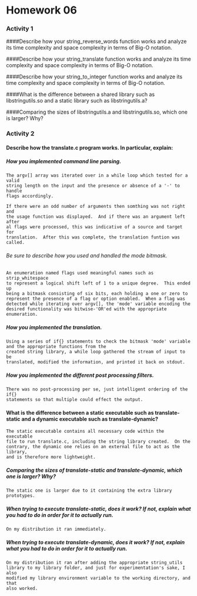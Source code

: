 Homework 06
===========

### Activity 1
####Describe how your string_reverse_words function works and analyze its time complexity and space complexity in terms of Big-O notation.

####Describe how your string_translate function works and analyze its time complexity and space complexity in terms of Big-O notation.

####Describe how your string_to_integer function works and analyze its time complexity and space complexity in terms of Big-O notation.

####What is the difference between a shared library such as libstringutils.so and a static library such as libstringutils.a?

####Comparing the sizes of libstringutils.a and libstringutils.so, which one is larger? Why?



### Activity 2
#### Describe how the translate.c program works. In particular, explain:

##### How you implemented command line parsing.
    The argv[] array was iterated over in a while loop which tested for a valid
    string length on the input and the presence or absence of a '-' to handle
    flags accordingly.

    If there were an odd number of arguments then somthing was not right and
    the usage function was displayed.  And if there was an argument left after
    al flags were processed, this was indicative of a source and target for
    translation.  After this was complete, the translation funtion was called.

###### Be sure to describe how you used and handled the mode bitmask.
    An enumeration named flags used meaningful names such as strip_whitespace
    to represent a logical shift left of 1 to a unique degree.  This ended up
    being a bitmask consisting of six bits, each holding a one or zero to
    represent the presence of a flag or option enabled.  When a flag was
    detected while iterating over argv[], the 'mode' variable encoding the
    desired functionality was bitwise-'OR'ed with the appropriate enumeration.

##### How you implemented the translation.
    Using a series of if{} statements to check the bitmask 'mode' variable and the appropriate functions from the
    created string library, a while loop gathered the stream of input to be
    translated, modified the information, and printed it back on stdout.
    

##### How you implemented the different post processing filters.
    There was no post-processing per se, just intelligent ordering of the if{}
    statements so that multiple could effect the output.

#### What is the difference between a static executable such as translate-static and a dynamic executable such as translate-dynamic?
    The static executable contains all necessary code within the executable
    file to run translate.c, including the string library created.  On the
    contrary, the dynamic one relies on an external file to act as the library,
    and is therefore more lightweight.

##### Comparing the sizes of translate-static and translate-dynamic, which one is larger? Why?
    The static one is larger due to it containing the extra library prototypes.

##### When trying to execute translate-static, does it work? If not, explain what you had to do in order for it to actually run.
    On my distribution it ran immediately.

##### When trying to execute translate-dynamic, does it work? If not, explain what you had to do in order for it to actually run.
    On my distribution it ran after adding the appropriate string_utils
    library to my library folder, and just for experimentation's sake, I also
    modified my library environment variable to the working directory, and that
    also worked.

